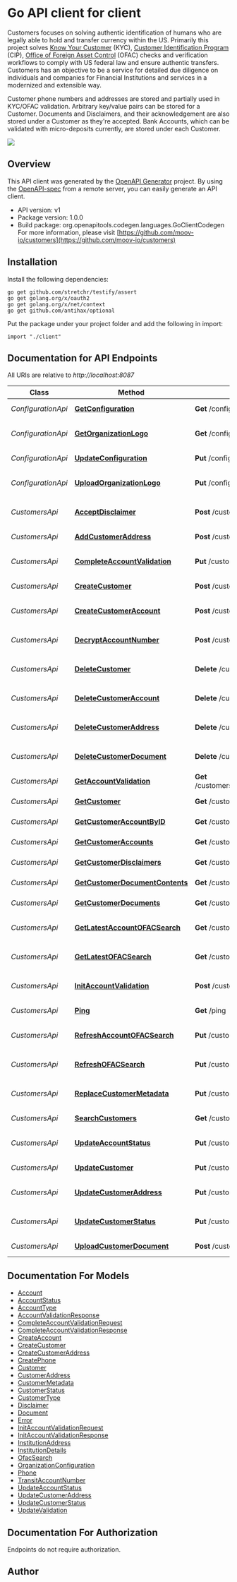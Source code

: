 # Go API client for client

Customers focuses on solving authentic identification of humans who are legally able to hold and transfer currency within the US. Primarily this project solves [Know Your Customer](https://en.wikipedia.org/wiki/Know_your_customer) (KYC), [Customer Identification Program](https://en.wikipedia.org/wiki/Customer_Identification_Program) (CIP), [Office of Foreign Asset Control](https://www.treasury.gov/about/organizational-structure/offices/Pages/Office-of-Foreign-Assets-Control.aspx) (OFAC) checks and verification workflows to comply with US federal law and ensure authentic transfers. Customers has an objective to be a service for detailed due diligence on individuals and companies for Financial Institutions and services in a modernized and extensible way.

Customer phone numbers and addresses are stored and partially used in KYC/OFAC validation. Arbitrary key/value pairs can be stored for a Customer. Documents and Disclaimers, and their acknowledgement are also stored under a Customer as they're accepted. Bank Accounts, which can be validated with micro-deposits currently, are stored under each Customer.

![](https://raw.githubusercontent.com/adamdecaf/customers/create-accounts/docs/images/customer.png)


## Overview
This API client was generated by the [OpenAPI Generator](https://openapi-generator.tech) project.  By using the [OpenAPI-spec](https://www.openapis.org/) from a remote server, you can easily generate an API client.

- API version: v1
- Package version: 1.0.0
- Build package: org.openapitools.codegen.languages.GoClientCodegen
For more information, please visit [https://github.com/moov-io/customers](https://github.com/moov-io/customers)

## Installation

Install the following dependencies:

```shell
go get github.com/stretchr/testify/assert
go get golang.org/x/oauth2
go get golang.org/x/net/context
go get github.com/antihax/optional
```

Put the package under your project folder and add the following in import:

```golang
import "./client"
```

## Documentation for API Endpoints

All URIs are relative to *http://localhost:8087*

Class | Method | HTTP request | Description
------------ | ------------- | ------------- | -------------
*ConfigurationApi* | [**GetConfiguration**](docs/ConfigurationApi.md#getconfiguration) | **Get** /configuration/customers | Get Configuration
*ConfigurationApi* | [**GetOrganizationLogo**](docs/ConfigurationApi.md#getorganizationlogo) | **Get** /configuration/logo | Retreive an organization&#39;s logo
*ConfigurationApi* | [**UpdateConfiguration**](docs/ConfigurationApi.md#updateconfiguration) | **Put** /configuration/customers | Update Configuration
*ConfigurationApi* | [**UploadOrganizationLogo**](docs/ConfigurationApi.md#uploadorganizationlogo) | **Put** /configuration/logo | Upload an organization&#39;s logo
*CustomersApi* | [**AcceptDisclaimer**](docs/CustomersApi.md#acceptdisclaimer) | **Post** /customers/{customerID}/disclaimers/{disclaimerID} | Accept customer disclaimer
*CustomersApi* | [**AddCustomerAddress**](docs/CustomersApi.md#addcustomeraddress) | **Post** /customers/{customerID}/address | Add customer address
*CustomersApi* | [**CompleteAccountValidation**](docs/CustomersApi.md#completeaccountvalidation) | **Put** /customers/{customerID}/accounts/{accountID}/validations | Complete Account Validation
*CustomersApi* | [**CreateCustomer**](docs/CustomersApi.md#createcustomer) | **Post** /customers | Create customer
*CustomersApi* | [**CreateCustomerAccount**](docs/CustomersApi.md#createcustomeraccount) | **Post** /customers/{customerID}/accounts | Create Customer Account
*CustomersApi* | [**DecryptAccountNumber**](docs/CustomersApi.md#decryptaccountnumber) | **Post** /customers/{customerID}/accounts/{accountID}/decrypt | Decrypt Account Number
*CustomersApi* | [**DeleteCustomer**](docs/CustomersApi.md#deletecustomer) | **Delete** /customers/{customerID} | Delete Customer by ID
*CustomersApi* | [**DeleteCustomerAccount**](docs/CustomersApi.md#deletecustomeraccount) | **Delete** /customers/{customerID}/accounts | Delete Customer Account
*CustomersApi* | [**DeleteCustomerAddress**](docs/CustomersApi.md#deletecustomeraddress) | **Delete** /customers/{customerID}/addresses/{addressID} | Delete a customer&#39;s address
*CustomersApi* | [**DeleteCustomerDocument**](docs/CustomersApi.md#deletecustomerdocument) | **Delete** /customers/{customerID}/documents/{documentID} | Delete a customer&#39;s document
*CustomersApi* | [**GetAccountValidation**](docs/CustomersApi.md#getaccountvalidation) | **Get** /customers/{customerID}/accounts/{accountID}/validations/{validationID} | Get Account Validation
*CustomersApi* | [**GetCustomer**](docs/CustomersApi.md#getcustomer) | **Get** /customers/{customerID} | Retrieve customer
*CustomersApi* | [**GetCustomerAccountByID**](docs/CustomersApi.md#getcustomeraccountbyid) | **Get** /customers/{customerID}/accounts/{accountID} | Get Customer Account by ID
*CustomersApi* | [**GetCustomerAccounts**](docs/CustomersApi.md#getcustomeraccounts) | **Get** /customers/{customerID}/accounts | Get Customer Accounts
*CustomersApi* | [**GetCustomerDisclaimers**](docs/CustomersApi.md#getcustomerdisclaimers) | **Get** /customers/{customerID}/disclaimers | Get customer disclaimers
*CustomersApi* | [**GetCustomerDocumentContents**](docs/CustomersApi.md#getcustomerdocumentcontents) | **Get** /customers/{customerID}/documents/{documentID} | Get customer document
*CustomersApi* | [**GetCustomerDocuments**](docs/CustomersApi.md#getcustomerdocuments) | **Get** /customers/{customerID}/documents | Get customer documents
*CustomersApi* | [**GetLatestAccountOFACSearch**](docs/CustomersApi.md#getlatestaccountofacsearch) | **Get** /customers/{customerID}/accounts/{accountID}/ofac | Latest Account OFAC search
*CustomersApi* | [**GetLatestOFACSearch**](docs/CustomersApi.md#getlatestofacsearch) | **Get** /customers/{customerID}/ofac | Latest Customer OFAC search
*CustomersApi* | [**InitAccountValidation**](docs/CustomersApi.md#initaccountvalidation) | **Post** /customers/{customerID}/accounts/{accountID}/validations | Initiate Account Validation
*CustomersApi* | [**Ping**](docs/CustomersApi.md#ping) | **Get** /ping | Ping Customers
*CustomersApi* | [**RefreshAccountOFACSearch**](docs/CustomersApi.md#refreshaccountofacsearch) | **Put** /customers/{customerID}/accounts/{accountID}/refresh/ofac | Refresh Account OFAC search
*CustomersApi* | [**RefreshOFACSearch**](docs/CustomersApi.md#refreshofacsearch) | **Put** /customers/{customerID}/refresh/ofac | Refresh Customer OFAC search
*CustomersApi* | [**ReplaceCustomerMetadata**](docs/CustomersApi.md#replacecustomermetadata) | **Put** /customers/{customerID}/metadata | Update customer metadata
*CustomersApi* | [**SearchCustomers**](docs/CustomersApi.md#searchcustomers) | **Get** /customers | Get customers
*CustomersApi* | [**UpdateAccountStatus**](docs/CustomersApi.md#updateaccountstatus) | **Put** /customers/{customerID}/accounts/{accountID}/status | Update Account Status
*CustomersApi* | [**UpdateCustomer**](docs/CustomersApi.md#updatecustomer) | **Put** /customers/{customerID} | Update customer
*CustomersApi* | [**UpdateCustomerAddress**](docs/CustomersApi.md#updatecustomeraddress) | **Put** /customers/{customerID}/addresses/{addressID} | Update customer&#39;s address
*CustomersApi* | [**UpdateCustomerStatus**](docs/CustomersApi.md#updatecustomerstatus) | **Put** /customers/{customerID}/status | Update customer status
*CustomersApi* | [**UploadCustomerDocument**](docs/CustomersApi.md#uploadcustomerdocument) | **Post** /customers/{customerID}/documents | Upload document


## Documentation For Models

 - [Account](docs/Account.md)
 - [AccountStatus](docs/AccountStatus.md)
 - [AccountType](docs/AccountType.md)
 - [AccountValidationResponse](docs/AccountValidationResponse.md)
 - [CompleteAccountValidationRequest](docs/CompleteAccountValidationRequest.md)
 - [CompleteAccountValidationResponse](docs/CompleteAccountValidationResponse.md)
 - [CreateAccount](docs/CreateAccount.md)
 - [CreateCustomer](docs/CreateCustomer.md)
 - [CreateCustomerAddress](docs/CreateCustomerAddress.md)
 - [CreatePhone](docs/CreatePhone.md)
 - [Customer](docs/Customer.md)
 - [CustomerAddress](docs/CustomerAddress.md)
 - [CustomerMetadata](docs/CustomerMetadata.md)
 - [CustomerStatus](docs/CustomerStatus.md)
 - [CustomerType](docs/CustomerType.md)
 - [Disclaimer](docs/Disclaimer.md)
 - [Document](docs/Document.md)
 - [Error](docs/Error.md)
 - [InitAccountValidationRequest](docs/InitAccountValidationRequest.md)
 - [InitAccountValidationResponse](docs/InitAccountValidationResponse.md)
 - [InstitutionAddress](docs/InstitutionAddress.md)
 - [InstitutionDetails](docs/InstitutionDetails.md)
 - [OfacSearch](docs/OfacSearch.md)
 - [OrganizationConfiguration](docs/OrganizationConfiguration.md)
 - [Phone](docs/Phone.md)
 - [TransitAccountNumber](docs/TransitAccountNumber.md)
 - [UpdateAccountStatus](docs/UpdateAccountStatus.md)
 - [UpdateCustomerAddress](docs/UpdateCustomerAddress.md)
 - [UpdateCustomerStatus](docs/UpdateCustomerStatus.md)
 - [UpdateValidation](docs/UpdateValidation.md)


## Documentation For Authorization

 Endpoints do not require authorization.



## Author



